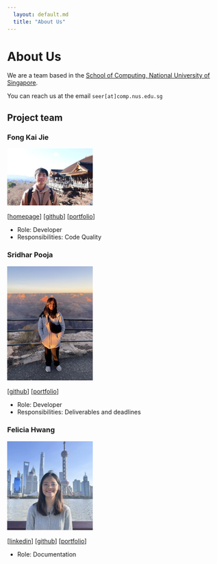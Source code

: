 ```yaml
---
  layout: default.md
  title: "About Us"
---
```


# About Us

We are a team based in the [School of Computing, National University of Singapore](http://www.comp.nus.edu.sg).

You can reach us at the email `seer[at]comp.nus.edu.sg`

## Project team

### Fong Kai Jie

<img src="images/codebreaker64.png" width="200px">

[[homepage](https://www.linkedin.com/in/fong-kai-jie/)]
[[github](https://github.com/codebreaker64)]
[[portfolio](team/kaijie.md)]

* Role: Developer
* Responsibilities: Code Quality

### Sridhar Pooja

<img src="images/wowwwp.png" width="200px">

[[github](http://github.com/wowwwp)]
[[portfolio](team/wowwwp.md)]

* Role: Developer
* Responsibilities: Deliverables and deadlines

### Felicia Hwang

<img src="images/feliciahmq.png" width="200px">

[[linkedin](https://www.linkedin.com/in/feliciahmq/)]
[[github](https://github.com/feliciahmq)]
[[portfolio](team/feliciahmq.md)]

* Role: Documentation


